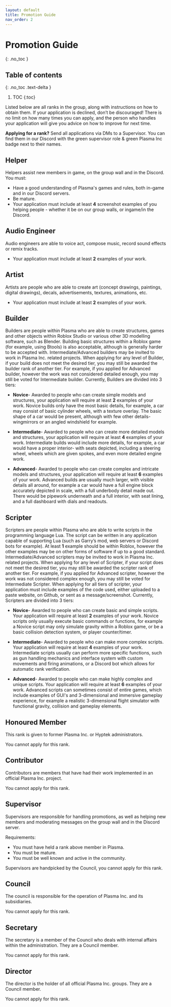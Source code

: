 ```yaml
---
layout: default
title: Promotion Guide
nav_order: 2
---
```


# Promotion Guide
{: .no_toc }

## Table of contents
{: .no_toc .text-delta }

1. TOC
{:toc}

Listed below are all ranks in the group, along with instructions on how to obtain them. If your application is declined, don’t be discouraged! There is no limit on how many times you can apply, and the person who handles your application will give you advice on how to improve for next time.

**Applying for a rank?**
Send all applications via DMs to a Supervisor. You can find them in our Discord with the green supervisor role & green Plasma Inc badge next to their names.


## Helper
Helpers assist new members in game, on the group wall and in the Discord. You must:

- Have a good understanding of Plasma's games and rules, both in-game and in our Discord servers.
- Be mature.
- Your application must include at least **4** screenshot examples of you helping people - whether it be on our group walls, or ingame/in the Discord.


## Audio Engineer
Audio engineers are able to voice act, compose music, record sound effects or remix tracks.

- Your application must include at least **2** examples of your work.


## Artist
Artists are people who are able to create art (concept drawings, paintings, digital drawings), decals, advertisements, textures, animations, etc.

- Your application must include at least **2** examples of your work.


## Builder
Builders are people within Plasma who are able to create structures, games and other objects within Roblox Studio or various other 3D modelling software, such as Blender. Building basic structures within a Roblox game (for example, using Btools) is also acceptable, although is generally harder to be accepted with. Intermediate/Advanced builders may be invited to work in Plasma Inc. related projects. When applying for any level of Builder, if your build does not meet the desired tier, you may still be awarded the builder rank of another tier. For example, if you applied for Advanced builder, however the work was not considered detailed enough, you may still be voted for Intermediate builder. Currently, Builders are divided into 3 tiers:

- **Novice**- Awarded to people who can create simple models and structures, your application will require at least **2** examples of your work. Novice builds only have the most basic details, for example, a car may consist of basic cylinder wheels, with a texture overlay. The basic shape of a car would be present, although with few other details- wingmirrors or an angled windshield for example.

- **Intermediate**- Awarded to people who can create more detailed models and structures, your application will require at least **4** examples of your work. Intermediate builds would include more details, for example, a car would have a proper interior- with seats depicted, including a steering wheel, wheels which are given spokes, and even more detailed engine work.

-	**Advanced**- Awarded to people who can create complex and intricate models and structures, your application will require at least **6** examples of your work. Advanced builds are usually much larger, with visible details all around, for example a car would have a full engine block accurately depicted in scale, with a full underbody detail made out. There would be pipework underneath and a full interior, with seat lining, and a full dashboard with dials and readouts.


## Scripter
Scripters are people within Plasma who are able to write scripts in the programming language Lua. The script can be written in any application capable of supporting Lua (such as Garry’s mod, web servers or Discord bots for example). At least **1** example should be within Roblox, however the other examples may be on other forms of software if up to a good standard. Intermediate/Advanced scripters may be invited to work in Plasma Inc. related projects. When applying for any level of Scripter, if your script does not meet the desired tier, you may still be awarded the scripter rank of another tier. For example, if you applied for Advanced scripter, however the work was not considered complex enough, you may still be voted for Intermediate Scripter. When applying for all tiers of scripter, your application must include examples of the code used, either uploaded to a paste website, on Github, or sent as a message/screenshot. Currently, Scripters are divided into 3 tiers:

- **Novice**- Awarded to people who can create basic and simple scripts. Your application will require at least **2** examples of your work. Novice scripts only usually execute basic commands or functions, for example a Novice script may only simulate gravity within a Roblox game, or be a basic collision detection system, or player counter/timer.

- **Intermediate**- Awarded to people who can make more complex scripts. Your application will require at least **4** examples of your work. Intermediate scripts usually can perform more specific functions, such as gun handling mechanics and interface system with custom movements and firing animations, or a Discord bot which allows for automatic rank verification.

- **Advanced**- Awarded to people who can make highly complex and unique scripts. Your application will require at least **6** examples of your work. Advanced scripts can sometimes consist of entire games, which include examples of GUI's and 3-dimensional and immersive gameplay experience, for example a realistic 3-dimensional flight simulator with functional gravity, collision and gameplay elements.


## Honoured Member
This rank is given to former Plasma Inc. or Hyptek administrators.

You cannot apply for this rank.


## Contributor
Contributors are members that have had their work implemented in an official Plasma Inc. project.

You cannot apply for this rank.


## Supervisor
Supervisors are responsible for handling promotions, as well as helping new members and moderating messages on the group wall and in the Discord server.

Requirements:
- You must have held a rank above member in Plasma.
- You must be mature.
- You must be well known and active in the community.

Supervisors are handpicked by the Council, you cannot apply for this rank.


## Council
The council is responsible for the operation of Plasma Inc. and its subsidiaries.

You cannot apply for this rank.


## Secretary
The secretary is a member of the Council who deals with internal affairs within the administration. They are a Council member.

You cannot apply for this rank.


## Director
The director is the holder of all official Plasma Inc. groups. They are a Council member.

You cannot apply for this rank.
